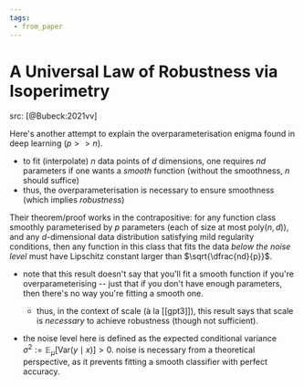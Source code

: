 ```yaml
---
tags:
 - from_paper
---
```


# A Universal Law of Robustness via Isoperimetry

src: [@Bubeck:2021vv]

Here's another attempt to explain the overparameterisation enigma found in deep learning ($p >> n$).

 - to fit (interpolate) $n$ data points of $d$ dimensions, one requires $nd$ parameters if one wants a *smooth* function (without the smoothness, $n$ should suffice)
 - thus, the overparameterisation is necessary to ensure smoothness (which implies *robustness*)

Their theorem/proof works in the contrapositive: for any function class smoothly parameterised by $p$ parameters (each of size at most $\text{poly}(n,d)$), and any $d$-dimensional data distribution satisfying mild regularity conditions, then any function in this class that fits the data *below the noise level* must have Lipschitz constant larger than $\sqrt{\dfrac{nd}{p}}$.

 - note that this result doesn't say that you'll fit a smooth function if you're overparameterising -- just that if you don't have enough parameters, then there's no way you're fitting a smooth one.
   + thus, in the context of scale (à la [[gpt3]]), this result says that scale is *necessary* to achieve robustness (though not sufficient).

 - the noise level here is defined as the expected conditional variance $\sigma^2 := \mathbb{E}_{\mu}\left[\text{Var}(y \mid x)\right] > 0$. noise is necessary from a theoretical perspective, as it prevents fitting a smooth classifier with perfect accuracy.